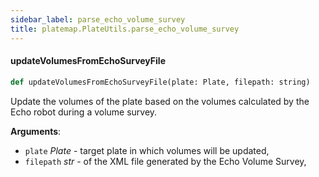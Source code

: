 ```yaml
---
sidebar_label: parse_echo_volume_survey
title: platemap.PlateUtils.parse_echo_volume_survey
---
```


#### updateVolumesFromEchoSurveyFile

```python
def updateVolumesFromEchoSurveyFile(plate: Plate, filepath: string)
```

Update the volumes of the plate based on the volumes calculated by the Echo robot during a volume survey.

**Arguments**:

- `plate` _Plate_ - target plate in which volumes will be updated,
- `filepath` _str_ - of the XML file generated by the Echo Volume Survey,

